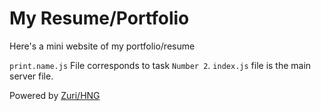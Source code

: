 # My Resume/Portfolio

Here's a mini website of my portfolio/resume

`print.name.js` File corresponds to task `Number 2`. 
`index.js` file is the main server file.

Powered by [Zuri/HNG](https://training.zuri.team/)



